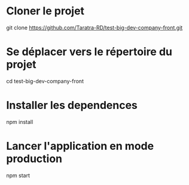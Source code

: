# Cloner le projet

git clone https://github.com/Taratra-RD/test-big-dev-company-front.git

# Se déplacer vers le répertoire du projet

cd test-big-dev-company-front

# Installer les dependences

npm install

# Lancer l'application en mode production

npm start
